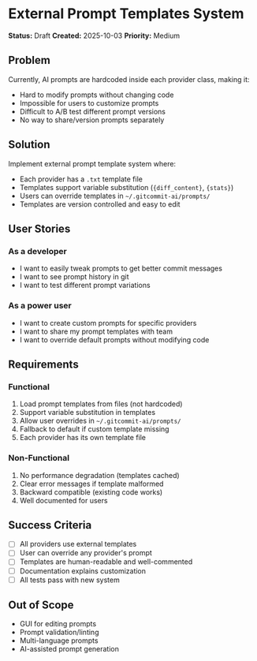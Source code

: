 # External Prompt Templates System

**Status:** Draft
**Created:** 2025-10-03
**Priority:** Medium

## Problem

Currently, AI prompts are hardcoded inside each provider class, making it:
- Hard to modify prompts without changing code
- Impossible for users to customize prompts
- Difficult to A/B test different prompt versions
- No way to share/version prompts separately

## Solution

Implement external prompt template system where:
- Each provider has a `.txt` template file
- Templates support variable substitution (`{diff_content}`, `{stats}`)
- Users can override templates in `~/.gitcommit-ai/prompts/`
- Templates are version controlled and easy to edit

## User Stories

### As a developer
- I want to easily tweak prompts to get better commit messages
- I want to see prompt history in git
- I want to test different prompt variations

### As a power user
- I want to create custom prompts for specific providers
- I want to share my prompt templates with team
- I want to override default prompts without modifying code

## Requirements

### Functional
1. Load prompt templates from files (not hardcoded)
2. Support variable substitution in templates
3. Allow user overrides in `~/.gitcommit-ai/prompts/`
4. Fallback to default if custom template missing
5. Each provider has its own template file

### Non-Functional
1. No performance degradation (templates cached)
2. Clear error messages if template malformed
3. Backward compatible (existing code works)
4. Well documented for users

## Success Criteria

- [ ] All providers use external templates
- [ ] User can override any provider's prompt
- [ ] Templates are human-readable and well-commented
- [ ] Documentation explains customization
- [ ] All tests pass with new system

## Out of Scope

- GUI for editing prompts
- Prompt validation/linting
- Multi-language prompts
- AI-assisted prompt generation
